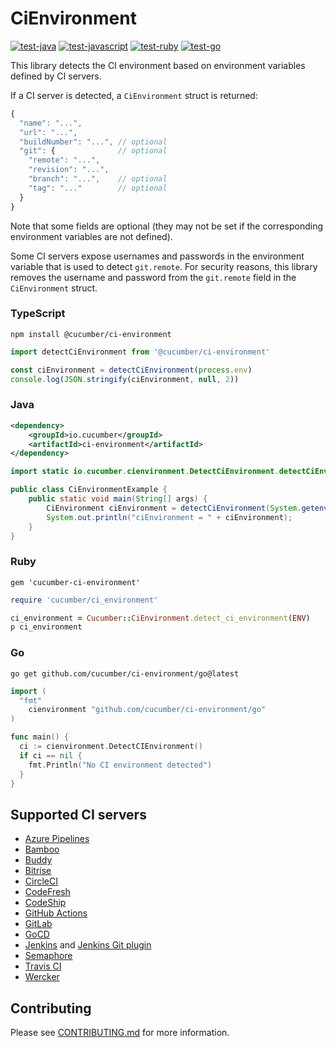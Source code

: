 # CiEnvironment

[![test-java](https://github.com/cucumber/ci-environment/actions/workflows/test-java.yml/badge.svg)](https://github.com/cucumber/ci-environment/actions/workflows/test-java.yml)
[![test-javascript](https://github.com/cucumber/ci-environment/actions/workflows/test-javascript.yml/badge.svg)](https://github.com/cucumber/ci-environment/actions/workflows/test-javascript.yml)
[![test-ruby](https://github.com/cucumber/ci-environment/actions/workflows/test-ruby.yml/badge.svg)](https://github.com/cucumber/ci-environment/actions/workflows/test-ruby.yml)
[![test-go](https://github.com/cucumber/ci-environment/actions/workflows/test-go.yml/badge.svg)](https://github.com/cucumber/ci-environment/actions/workflows/test-go.yml)

This library detects the CI environment based on environment variables defined
by CI servers.

If a CI server is detected, a `CiEnvironment` struct is returned:

```javascript
{
  "name": "...",
  "url": "...",
  "buildNumber": "...", // optional
  "git": {              // optional
    "remote": "...",    
    "revision": "...",
    "branch": "...",    // optional
    "tag": "..."        // optional
  }
}
```

Note that some fields are optional (they may not be set if the corresponding environment
variables are not defined).

Some CI servers expose usernames and passwords in the environment variable
that is used to detect `git.remote`. For security reasons, this library removes
the username and password from the `git.remote` field in the `CiEnvironment` struct.

### TypeScript

```shell
npm install @cucumber/ci-environment
```

```typescript
import detectCiEnvironment from '@cucumber/ci-environment'

const ciEnvironment = detectCiEnvironment(process.env)
console.log(JSON.stringify(ciEnvironment, null, 2))
```

### Java

```xml
<dependency>
    <groupId>io.cucumber</groupId>
    <artifactId>ci-environment</artifactId>
</dependency>
```

```java
import static io.cucumber.cienvironment.DetectCiEnvironment.detectCiEnvironment;

public class CiEnvironmentExample {
    public static void main(String[] args) {
        CiEnvironment ciEnvironment = detectCiEnvironment(System.getenv()).orElseThrow(() -> new RuntimeException("No CI environment detected"));
        System.out.println("ciEnvironment = " + ciEnvironment);
    }
}
```

### Ruby

```Gemfile
gem 'cucumber-ci-environment'
```

```ruby
require 'cucumber/ci_environment'

ci_environment = Cucumber::CiEnvironment.detect_ci_environment(ENV)
p ci_environment
```

### Go

```shell
go get github.com/cucumber/ci-environment/go@latest
```

```Go
import (
  "fmt"
	cienvironment "github.com/cucumber/ci-environment/go"
)

func main() {
  ci := cienvironment.DetectCIEnvironment()
  if ci == nil {
    fmt.Println("No CI environment detected")
  }
}
```

## Supported CI servers

* [Azure Pipelines](https://docs.microsoft.com/en-us/azure/devops/pipelines/build/variables?tabs=yaml&view=azure-devops#build-variables)
* [Bamboo](https://confluence.atlassian.com/bamboo/bamboo-variables-289277087.html)
* [Buddy](https://buddy.works/docs/pipelines/environment-variables#default-environment-variables)
* [Bitrise](https://devcenter.bitrise.io/builds/available-environment-variables/)
* [CircleCI](https://circleci.com/docs/2.0/env-vars/#built-in-environment-variables)
* [CodeFresh](https://codefresh.io/docs/docs/codefresh-yaml/variables/#system-provided-variables)
* [CodeShip](https://documentation.codeship.com/basic/builds-and-configuration/set-environment-variables/)
* [GitHub Actions](https://help.github.com/en/actions/configuring-and-managing-workflows/using-environment-variables)
* [GitLab](https://docs.gitlab.com/ee/ci/variables/predefined_variables.html)
* [GoCD](https://docs.gocd.org/current/faq/dev_use_current_revision_in_build.html)
* [Jenkins](https://www.jenkins.io/doc/book/pipeline/jenkinsfile/#using-environment-variables) and [Jenkins Git plugin](https://plugins.jenkins.io/git/#environment-variables)
* [Semaphore](https://docs.semaphoreci.com/ci-cd-environment/environment-variables/)
* [Travis CI](https://docs.travis-ci.com/user/environment-variables/#Default-Environment-Variables)
* [Wercker](https://devcenter.wercker.com/administration/environment-variables/available-env-vars/)

## Contributing

Please see [CONTRIBUTING.md](./CONTRIBUTING.md) for more information.
